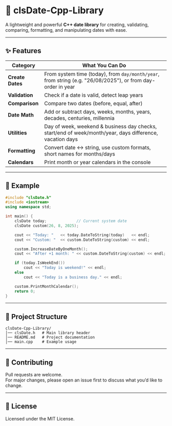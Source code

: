 # 📅 clsDate-Cpp-Library

A lightweight and powerful **C++ date library** for creating, validating, comparing, formatting, and manipulating dates with ease.

------------------------------------------------------------
## ✨ Features

| Category        | What You Can Do |
|-----------------|-----------------|
| **Create Dates** | From system time (today), from `day/month/year`, from string (e.g. "26/08/2025"), or from day-order in year |
| **Validation**   | Check if a date is valid, detect leap years |
| **Comparison**   | Compare two dates (before, equal, after) |
| **Date Math**    | Add or subtract days, weeks, months, years, decades, centuries, millennia |
| **Utilities**    | Day of week, weekend & business day checks, start/end of week/month/year, days difference, vacation days |
| **Formatting**   | Convert date ↔ string, use custom formats, short names for months/days |
| **Calendars**    | Print month or year calendars in the console |


------------------------------------------------------------
## 📝 Example
```cpp
#include "clsDate.h"
#include <iostream>
using namespace std;

int main() {
    clsDate today;             // Current system date
    clsDate custom(26, 8, 2025);

    cout << "Today: "   << today.DateToString(today)   << endl;
    cout << "Custom: "  << custom.DateToString(custom) << endl;

    custom.IncreaseDateByOneMonth();
    cout << "After +1 month: " << custom.DateToString(custom) << endl;

    if (today.IsWeekEnd())
        cout << "Today is weekend!" << endl;
    else
        cout << "Today is a business day." << endl;

    custom.PrintMonthCalendar();
    return 0;
}
```

------------------------------------------------------------
## 📂 Project Structure
```
clsDate-Cpp-Library/
│── clsDate.h   # Main library header
│── README.md   # Project documentation
│── main.cpp    # Example usage
```

------------------------------------------------------------
## 🤝 Contributing
Pull requests are welcome.  
For major changes, please open an issue first to discuss what you’d like to change.

------------------------------------------------------------
## 📜 License
Licensed under the MIT License.
